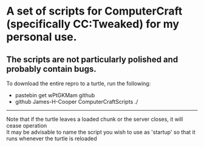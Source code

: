 # A set of scripts for ComputerCraft (specifically CC:Tweaked) for my personal use.
The scripts are not particularly polished and probably contain bugs. 
---------------
To download the entire repro to a turtle, run the following:

* pastebin get wPtGKMam github
* github James-H-Cooper ComputerCraftScripts ./

--------------
Note that if the turtle leaves a loaded chunk or the server closes, it will cease operation <br>
It may be advisable to name the script you wish to use as 'startup' so that it runs whenever the turtle is reloaded